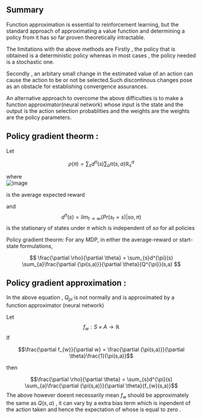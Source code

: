 ## Summary 

Function approximation is essential to reinforcement learning, but
the standard approach of approximating a value function and determining
a policy from it has so far proven theoretically intractable.

The limitations with the above methods are
Firstly , the policy that is obtained is a deterministic policy whereas in most cases , the policy needed is a stochastic one.

Secondly , an arbitary small change in the estimated value of an action can cause the action to be or not be selected.Such discontinous changes pose as an obstacle  for establishing convergence assurances.

An alternative approach to overcome the above difficulties is to make a function approximator(neural network) whose input is the state and the output is the action selection probablities and the weights are the weights are the policy parameters.

## Policy gradient theorm :

Let 

$$	\rho(\pi) =  \sum _{s}{d^\pi}(s)\sum_{a}{\pi}(s,a)\mathbb{R}^a_s $$

where  
![image](https://user-images.githubusercontent.com/95526559/230740742-c9294eed-6411-4ed5-a8b5-62f3ec4d1b70.png)

is the average expected reward 

and 
 $$d^\pi(s) = lim_{t\to\infty}(Pr(s_t = s)|so,\pi)$$
is the stationary of states under $\pi$ which is independent of $so$ for all policies

Policy gradient theorm:
For any MDP, in either the average-reward or
start-state formulations,
 
$$ \frac{\partial \rho}{\partial \theta} = \sum_{s}d^{\pi}(s) \sum_{a}\frac{\partial {\pi(s,a)}}{\partial \theta}{Q^{\pi}}(s,a) $$
 
## Policy gradient approximation :

In the above equation , $Q_{pi}$ is not normally and is approximated by a function approximator (neural network) 


Let
$$f_{w}: S \times A \to \mathbb{R}$$
If  

$$\frac{\partial f_{w}}{\partial w} = \frac{\partial {\pi(s,a)}}{\partial \theta}\frac{1}{\pi(s,a)}$$

then 

 $$\frac{\partial \rho}{\partial \theta} = \sum_{s}d^{\pi}(s) \sum_{a}\frac{\partial {\pi(s,a)}}{\partial \theta}{f_{w}(s,a)}$$
The above however doesnt necessarily mean ${f}_{w}$ should be approximately the same as $Q(s,a)$ , it can vary by a extra bias term which is inpendent of the action taken and hence the expectation of whose is equal to zero .
